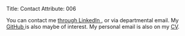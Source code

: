 Title: Contact
Attribute: 006

You can contact me <a href='https://www.linkedin.com/in/james-d-pickering/' target='_blank'> through LinkedIn </a>, or via departmental email. My <a href='https://github.com/james-d-pickering' target='_blank'> GitHub </a> is also maybe of interest. My personal email is also on my <a href='../pdfs/CV_JDP_2021.pdf' target='_blank'>CV</a>.
